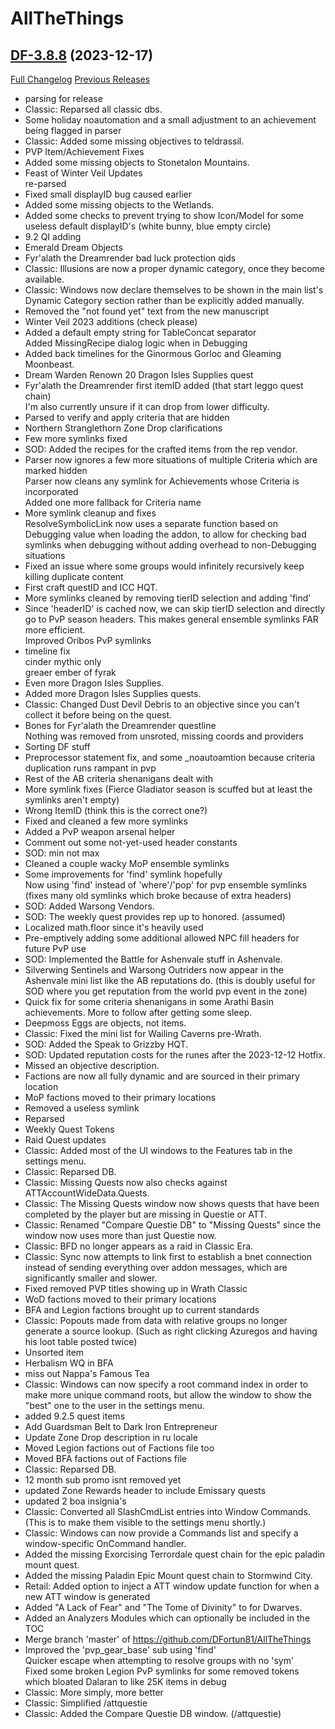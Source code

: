 # AllTheThings

## [DF-3.8.8](https://github.com/DFortun81/AllTheThings/tree/DF-3.8.8) (2023-12-17)
[Full Changelog](https://github.com/DFortun81/AllTheThings/compare/DF-3.8.7...DF-3.8.8) [Previous Releases](https://github.com/DFortun81/AllTheThings/releases)

- parsing for release  
- Classic: Reparsed all classic dbs.  
- Some holiday noautomation and a small adjustment to an achievement being flagged in parser  
- Classic: Added some missing objectives to teldrassil.  
- PVP Item/Achievement Fixes  
- Added some missing objects to Stonetalon Mountains.  
- Feast of Winter Veil Updates  
    re-parsed  
- Fixed small displayID bug caused earlier  
- Added some missing objects to the Wetlands.  
- Added some checks to prevent trying to show Icon/Model for some useless default displayID's (white bunny, blue empty circle)  
- 9.2 QI adding  
- Emerald Dream Objects  
- Fyr'alath the Dreamrender bad luck protection qids  
- Classic: Illusions are now a proper dynamic category, once they become available.  
- Classic: Windows now declare themselves to be shown in the main list's Dynamic Category section rather than be explicitly added manually.  
- Removed the "not found yet" text from the new manuscript  
- Winter Veil 2023 additions (check please)  
- Added a default empty string for TableConcat separator  
    Added MissingRecipe dialog logic when in Debugging  
- Added back timelines for the Ginormous Gorloc and Gleaming Moonbeast.  
- Dream Warden Renown 20 Dragon Isles Supplies quest  
- Fyr'alath the Dreamrender first itemID added (that start leggo quest chain)  
    I'm also currently unsure if it can drop from lower difficulty.  
- Parsed to verify and apply criteria that are hidden  
- Northern Stranglethorn Zone Drop clarifications  
- Few more symlinks fixed  
- SOD: Added the recipes for the crafted items from the rep vendor.  
- Parser now ignores a few more situations of multiple Criteria which are marked hidden  
    Parser now cleans any symlink for Achievements whose Criteria is incorporated  
    Added one more fallback for Criteria name  
- More symlink cleanup and fixes  
    ResolveSymbolicLink now uses a separate function based on Debugging value when loading the addon, to allow for checking bad symlinks when debugging without adding overhead to non-Debugging situations  
- Fixed an issue where some groups would infinitely recursively keep killing duplicate content  
- First craft questID and ICC HQT.  
- More symlinks cleaned by removing tierID selection and adding 'find'  
- Since 'headerID' is cached now, we can skip tierID selection and directly go to PvP season headers. This makes general ensemble symlinks FAR more efficient.  
    Improved Oribos PvP symlinks  
- timeline fix  
    cinder mythic only  
    greaer ember of fyrak  
- Even more Dragon Isles Supplies.  
- Added more Dragon Isles Supplies quests.  
- Classic: Changed Dust Devil Debris to an objective since you can't collect it before being on the quest.  
- Bones for Fyr'alath the Dreamrender questline  
    Nothing was removed from unsroted, missing coords and providers  
- Sorting DF stuff  
- Preprocessor statement fix, and some _noautoamtion because criteria duplication runs rampant in pvp  
- Rest of the AB criteria shenanigans dealt with  
- More symlink fixes (Fierce Gladiator season is scuffed but at least the symlinks aren't empty)  
- Wrong ItemID (think this is the correct one?)  
- Fixed and cleaned a few more symlinks  
- Added a PvP weapon arsenal helper  
- Comment out some not-yet-used header constants  
- SOD: min not max  
- Cleaned a couple wacky MoP ensemble symlinks  
- Some improvements for 'find' symlink hopefully  
    Now using 'find' instead of 'where'/'pop' for pvp ensemble symlinks (fixes many old symlinks which broke because of extra headers)  
- SOD: Added Warsong Vendors.  
- SOD: The weekly quest provides rep up to honored. (assumed)  
- Localized math.floor since it's heavily used  
- Pre-emptively adding some additional allowed NPC fill headers for future PvP use  
- SOD: Implemented the Battle for Ashenvale stuff in Ashenvale.  
- Silverwing Sentinels and Warsong Outriders now appear in the Ashenvale mini list like the AB reputations do. (this is doubly useful for SOD where you get reputation from the world pvp event in the zone)  
- Quick fix for some criteria shenanigans in some Arathi Basin achievements. More to follow after getting some sleep.  
- Deepmoss Eggs are objects, not items.  
- Classic: Fixed the mini list for Wailing Caverns pre-Wrath.  
- SOD: Added the Speak to Grizzby HQT.  
- SOD: Updated reputation costs for the runes after the 2023-12-12 Hotfix.  
- Missed an objective description.  
- Factions are now all fully dynamic and are sourced in their primary location  
- MoP factions moved to their primary locations  
- Removed a useless symlink  
- Reparsed  
- Weekly Quest Tokens  
- Raid Quest updates  
- Classic: Added most of the UI windows to the Features tab in the settings menu.  
- Classic: Reparsed DB.  
- Classic: Missing Quests now also checks against ATTAccountWideData.Quests.  
- Classic: The Missing Quests window now shows quests that have been completed by the player but are missing in Questie or ATT.  
- Classic: Renamed "Compare Questie DB" to "Missing Quests" since the window now uses more than just Questie now.  
- Classic: BFD no longer appears as a raid in Classic Era.  
- Classic: Sync now attempts to link first to establish a bnet connection instead of sending everything over addon messages, which are significantly smaller and slower.  
- Fixed removed PVP titles showing up in Wrath Classic  
- WoD factions moved to their primary locations  
- BFA and Legion factions brought up to current standards  
- Classic: Popouts made from data with relative groups no longer generate a source lookup. (Such as right clicking Azuregos and having his loot table posted twice)  
- Unsorted item  
- Herbalism WQ in BFA  
- miss out Nappa's Famous Tea  
- Classic: Windows can now specify a root command index in order to make more unique command roots, but allow the window to show the "best" one to the user in the settings menu.  
- added 9.2.5 quest items  
- Add Guardsman Belt to Dark Iron Entrepreneur  
- Update Zone Drop description in ru locale  
- Moved Legion factions out of Factions file too  
- Moved BFA factions out of Factions file  
- Classic: Reparsed DB.  
- 12 month sub promo isnt removed yet  
- updated Zone Rewards header to include Emissary quests  
- updated 2 boa insignia's  
- Classic: Converted all SlashCmdList entries into Window Commands. (This is to make them visible to the settings menu shortly.)  
- Classic: Windows can now provide a Commands list and specify a window-specific OnCommand handler.  
- Added the missing Exorcising Terrordale quest chain for the epic paladin mount quest.  
- Added the missing Paladin Epic Mount quest chain to Stormwind City.  
- Retail: Added option to inject a ATT window update function for when a new ATT window is generated  
- Added "A Lack of Fear" and "The Tome of Divinity" to for Dwarves.  
- Added an Analyzers Modules which can optionally be included in the TOC  
- Merge branch 'master' of https://github.com/DFortun81/AllTheThings  
- Improved the 'pvp\_gear\_base' sub using 'find'  
    Quicker escape when attempting to resolve groups with no 'sym'  
    Fixed some broken Legion PvP symlinks for some removed tokens which bloated Dalaran to like 25K items in debug  
- Classic: More simply, more better  
- Classic: Simplified /attquestie  
- Classic: Added the Compare Questie DB window. (/attquestie)  
